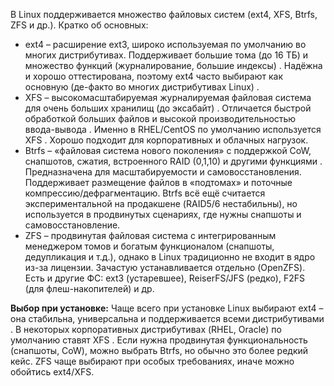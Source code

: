 В Linux поддерживается множество файловых систем (ext4, XFS, Btrfs, ZFS и др.). Кратко об
основных:
- ext4 – расширение ext3, широко используемая по умолчанию во многих дистрибутивах. Поддерживает большие тома (до 16 ТБ) и множество функций (журналирование, большие
индексы) . Надёжна и хорошо оттестирована, поэтому ext4 часто выбирают как основную (де-факто во многих дистрибутивах Linux) .
- XFS – высокомасштабируемая журналируемая файловая система для очень больших хранилищ (до эксабайт) . Отличается быстрой обработкой больших файлов и высокой производительностью ввода-вывода . Именно в RHEL/CentOS по умолчанию используется XFS . Хорошо подходит для корпоративных и облачных нагрузок.
- Btrfs – «файловая система нового поколения» с поддержкой CoW, снапшотов, сжатия, встроенного RAID (0,1,10) и другими функциями . Предназначена для масштабируемости и самовосстановления. Поддерживает размещение файлов в «подтомах» и поточные компрессию/дефрагментацию. Btrfs всё ещё считается экспериментальной на продакшене (RAID5/6 нестабильны), но используется в продвинутых сценариях, где нужны снапшоты и самовосстановление.
- ZFS – продвинутая файловая система с интегрированным менеджером томов и богатым функционалом (снапшоты, дедупликация и т.д.), однако в Linux традиционно не входит в ядро из-за лицензии. Зачастую устанавливается отдельно (OpenZFS). Есть и другие ФС: ext3 (устаревшее), ReiserFS/JFS (редко), F2FS (для флеш-накопителей) и др. 

**Выбор при установке:** Чаще всего при установке Linux выбирают ext4 – она стабильна, универсальна и поддерживается всеми дистрибутивами . В некоторых корпоративных дистрибутивах (RHEL, Oracle) по умолчанию ставят XFS . Если нужна продвинутая функциональность (снапшоты, CoW), можно выбрать Btrfs, но обычно это более редкий кейс. ZFS чаще выбирают при особых требованиях, иначе можно обойтись ext4/XFS.
